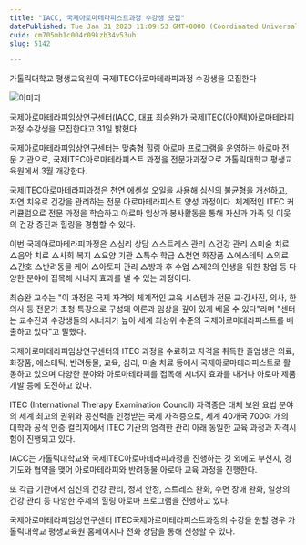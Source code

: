 ```yaml
---
title: "IACC, 국제아로마테라피스트과정 수강생 모집"
datePublished: Tue Jan 31 2023 11:09:53 GMT+0000 (Coordinated Universal Time)
cuid: cm705mb1c004r09kzb34v53uh
slug: 5142

---
```



가톨릭대학교 평생교육원이 국제ITEC아로마테라피과정 수강생을 모집한다

![이미지](https://cdn.hashnode.com/res/hashnode/image/upload/v1739258523704/f47d7462-1710-435d-8899-3adf7d9b8790.jpeg)

국제아로마테라피임상연구센터(IACC, 대표 최승완)가 국제ITEC(아이텍)아로마테라피과정 수강생을 모집한다고 31일 밝혔다.

국제아로마테라피임상연구센터는 맞춤형 힐링 아로마 프로그램을 운영하는 아로마 전문 기관으로, 국제ITEC아로마테라피스트 과정을 전문가과정으로 가톨릭대학교 평생교육원에서 3월 개강한다.

국제ITEC아로마테라피과정은 천연 에센셜 오일을 사용해 심신의 불균형을 개선하고, 자연 치유로 건강을 관리하는 전문 아로마테라피스트 양성 과정이다. 체계적인 ITEC 커리큘럼으로 전문 과정을 학습하고 아로마 임상과 봉사활동을 통해 자신과 가족 및 이웃의 건강 증진과 힐링을 경험할 수 있다.

이번 국제아로마테라피과정은 △심리 상담 △스트레스 관리 △건강 관리 △미술 치료 △음악 치료 △사회 복지 △요양 기관 △특수 학급 △천연 화장품 △에스테틱 △의료 △간호 △반려동물 케어 △아토피 관리 △방과 후 수업 △제2의 인생을 위한 창업 등 다양한 분야에 접목해 시너지 효과를 낼 수 있는 과정이다.

최승완 교수는 "이 과정은 국제 자격의 체계적인 교육 시스템과 전문 교·강사진, 의사, 한의사 등 전문가 초청 특강으로 구성돼 이론과 임상을 깊이 있게 배울 수 있다"라며 "센터는 교수진과 수강생들의 시너지가 높아 세계 최상위 수준의 국제아로마테라피스트를 배출하고 있다"고 말했다.

국제아로마테라피임상연구센터의 ITEC 과정을 수료하고 자격을 취득한 졸업생은 의료, 화장품, 에스테틱, 반려동물, 교육, 심리, 미술 치료 등에서 국제아로마테라피스트로 활동하고 있으며 다양한 분야와 아로마테라피를 접목해 시너지 효과를 내거나 아로마 제품 개발 등에 도전하고 있다.

ITEC (International Therapy Examination Council) 자격증은 대체 보완 요법 분야의 세계 최고의 권위와 공신력을 인정받는 국제 자격증으로, 세계 40개국 700여 개의 대학과 공식 인증 컬리지에서 ITEC 기관의 엄격한 관리 아래 동일한 교육 과정과 자격시험이 진행되고 있다.

IACC는 가톨릭대학교와 국제ITEC아로마테라피과정을 진행하는 것 외에도 부천시, 경기도와 협약을 맺어 아로마테라피와 반려동물 아로마 교육 과정을 진행한다.

또 각급 기관에서 심신의 건강 관리, 정서 안정, 스트레스 완화, 수면 장애 완화, 일상의 건강 관리 등 다양한 주제의 힐링 아로마 프로그램을 진행하고 있다.

국제아로마테라피임상연구센터 ITEC국제아로마테라피스트과정의 수강을 원할 경우 가톨릭대학교 평생교육원 홈페이지나 전화 상담을 통해 신청할 수 있다.